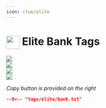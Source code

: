 ```yaml
---
icon: clue/elite
---
```


# <img style="vertical-align:middle" src="../../icons/elite.png" width="35"> Elite Bank Tags

<div class="main-container" onclick="window.open('https://oldschool.runescape.wiki/w/User:Thelope#Elite', '_blank').focus();">
    <div class="left-container">
    <img src="../images/equipment/elite.png" />
    </div>
    <div class="left-container">
        <img src="../images/inventory/elite.png" />
    </div>
    <div class="right-container">
        <div class="half-container-top">
            <img class="icon" src="../../icons/spellbook/lunar.png" />
        </div>
        <div class="half-container-bottom">
            <img src="../images/pouch/lunar.png" />
        </div>
    </div>
</div>

_Copy button is provided on the right_
``` json title=""
--8<-- "tags/elite/bank.txt"
```